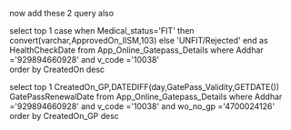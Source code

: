 now add these 2 query also


  select top 1 case when Medical_status='FIT' then convert(varchar,ApprovedOn_IISM,103) else 'UNFIT/Rejected' end as HealthCheckDate from App_Online_Gatepass_Details where Addhar ='929894660928' and v_code ='10038'  
 order by CreatedOn desc

 select top 1 CreatedOn_GP,DATEDIFF(day,GatePass_Validity,GETDATE()) GatePassRenewalDate from App_Online_Gatepass_Details where Addhar ='929894660928' and v_code ='10038'
 and wo_no_gp ='4700024126' order by CreatedOn_GP desc
